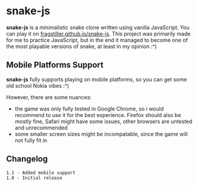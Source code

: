 # snake-js

**snake-js** is a minimalistic snake clone written using vanilla JavaScript. You can play it on [fragstiller.github.io/snake-js](https://fragstiller.github.io/snake-js/). This project was primarily made for me to practice JavaScript, but in the end it managed to become one of the most playable versions of snake, at least in my opinion :^)

## Mobile Platforms Support

**snake-js** fully supports playing on mobile platforms, so you can get some old school Nokia vibes :^)

However, there are some nuances:
* the game was only fully tested in Google Chrome, so i would recommend to use it for the best experience. Firefox should also be mostly fine, Safari might have some issues, other browsers are untested and unrecommended
* some smaller screen sizes might be incompatable, since the game will not fully fit in

## Changelog

```
1.1 - Added mobile support
1.0 - Initial release
```
